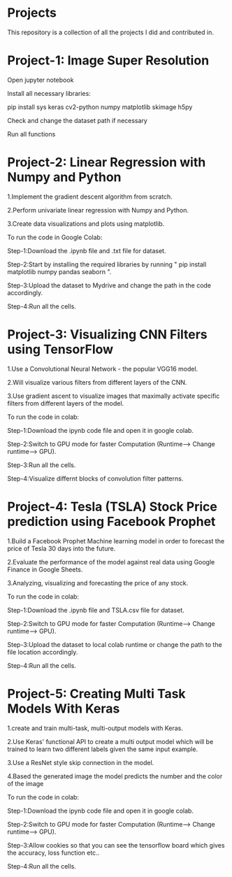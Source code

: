 # Projects
This repository is a collection of all the projects I did and contributed in.

# Project-1: Image Super Resolution
  Open jupyter notebook

  Install all necessary libraries:

  pip install sys keras cv2-python numpy matplotlib skimage h5py

  Check and change the dataset path if necessary

  Run all functions
  
# Project-2: Linear Regression with Numpy and Python
  1.Implement the gradient descent algorithm from scratch.
  
  2.Perform univariate linear regression with Numpy and Python.
  
  3.Create data visualizations and plots using matplotlib.
  
  To run the code in Google Colab:
  
  Step-1:Download the .ipynb file and .txt file for dataset.
  
  Step-2:Start by installing the required libraries by running " pip install matplotlib numpy pandas seaborn ".
  
  Step-3:Upload the dataset to Mydrive and change the path in the code accordingly.
  
  Step-4:Run all the cells.
  
# Project-3: Visualizing CNN Filters using TensorFlow
  1.Use a Convolutional Neural Network - the popular VGG16 model.
  
  2.Will visualize various filters from different layers of the CNN.
  
  3.Use gradient ascent to visualize images that maximally activate specific filters from different layers of the model.
  
  To run the code in colab:
  
  Step-1:Download the ipynb code file and open it in google colab.
  
  Step-2:Switch to GPU mode for faster Computation (Runtime--> Change runtime--> GPU).
  
  Step-3:Run all the cells.
  
  Step-4:Visualize differnt blocks of convolution filter patterns.
  
# Project-4: Tesla (TSLA) Stock Price prediction using Facebook Prophet 
  1.Build a Facebook Prophet Machine learning model in order to forecast the price of Tesla 30 days into the future.
  
  2.Evaluate the performance of the model against real data using Google Finance in Google Sheets.
  
  3.Analyzing, visualizing and forecasting the price of any stock.
  
  To run the code in colab:
  
  Step-1:Download the .ipynb file and TSLA.csv file for dataset.
  
  Step-2:Switch to GPU mode for faster Computation (Runtime--> Change runtime--> GPU).
  
  Step-3:Upload the dataset to local colab runtime or change the path to the file location accordingly.
  
  Step-4:Run all the cells.
  
# Project-5: Creating Multi Task Models With Keras
  1.create and train multi-task, multi-output models with Keras. 
  
  2.Use Keras' functional API to create a multi output model which will be trained to learn two different labels given the same input example.
  
  3.Use a ResNet style skip connection in the model.
  
  4.Based the generated image the model predicts the number and the color of the image
  
  To run the code in colab:
  
  Step-1:Download the ipynb code file and open it in google colab.
  
  Step-2:Switch to GPU mode for faster Computation (Runtime--> Change runtime--> GPU).
  
  Step-3:Allow cookies so that you can see the tensorflow board which gives the accuracy, loss function etc..
  
  Step-4:Run all the cells.
  
  

